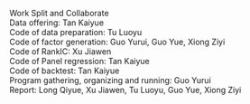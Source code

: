 Work Split and Collaborate  
Data offering: Tan Kaiyue  
Code of data preparation: Tu Luoyu  
Code of factor generation: Guo Yurui, Guo Yue, Xiong Ziyi  
Code of RankIC: Xu Jiawen  
Code of Panel regression: Tan Kaiyue  
Code of backtest: Tan Kaiyue  
Program gathering, organizing and running: Guo Yurui  
Report: Long Qiyue, Xu Jiawen, Tu Luoyu, Guo Yue, Xiong Ziyi  
